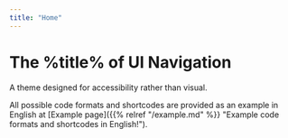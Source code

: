 ```yaml
---
title: "Home"
---
```

# The %title% of UI Navigation
A theme designed for accessibility rather than visual.

All possible code formats and shortcodes are provided as an example in English at [Example page]({{% relref "/example.md" %}} "Example code formats and shortcodes in English!").